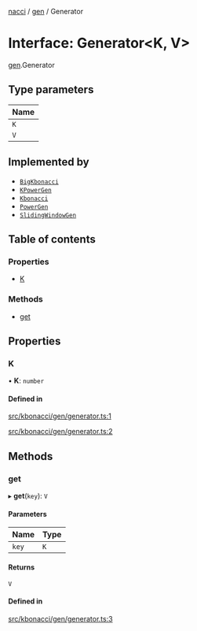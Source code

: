 [nacci](../README.md) / [gen](../modules/gen.md) / Generator

# Interface: Generator\<K, V\>

[gen](../modules/gen.md).Generator

## Type parameters

| Name |
| :--- |
| `K`  |
| `V`  |

## Implemented by

- [`BigKbonacci`](../classes/BigKbonacci.md)
- [`KPowerGen`](../classes/gen.KPowerGen.md)
- [`Kbonacci`](../classes/Kbonacci.md)
- [`PowerGen`](../classes/gen.PowerGen.md)
- [`SlidingWindowGen`](../classes/gen.SlidingWindowGen.md)

## Table of contents

### Properties

- [K](gen.Generator.md#k)

### Methods

- [get](gen.Generator.md#get)

## Properties

### K

• **K**: `number`

#### Defined in

[src/kbonacci/gen/generator.ts:1](https://github.com/havelessbemore/nacci/blob/13a7465/src/kbonacci/gen/generator.ts#L1)

[src/kbonacci/gen/generator.ts:2](https://github.com/havelessbemore/nacci/blob/13a7465/src/kbonacci/gen/generator.ts#L2)

## Methods

### get

▸ **get**(`key`): `V`

#### Parameters

| Name  | Type |
| :---- | :--- |
| `key` | `K`  |

#### Returns

`V`

#### Defined in

[src/kbonacci/gen/generator.ts:3](https://github.com/havelessbemore/nacci/blob/13a7465/src/kbonacci/gen/generator.ts#L3)
